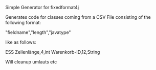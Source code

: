 Simple Generator for fixedformat4j

Generates code for classes coming from a CSV File consisting of the following format: 

"fieldname","length","javatype"

like as follows: 

ESS Zeilenlänge,4,int
Warenkorb-ID,12,String

Will cleanup umlauts etc
